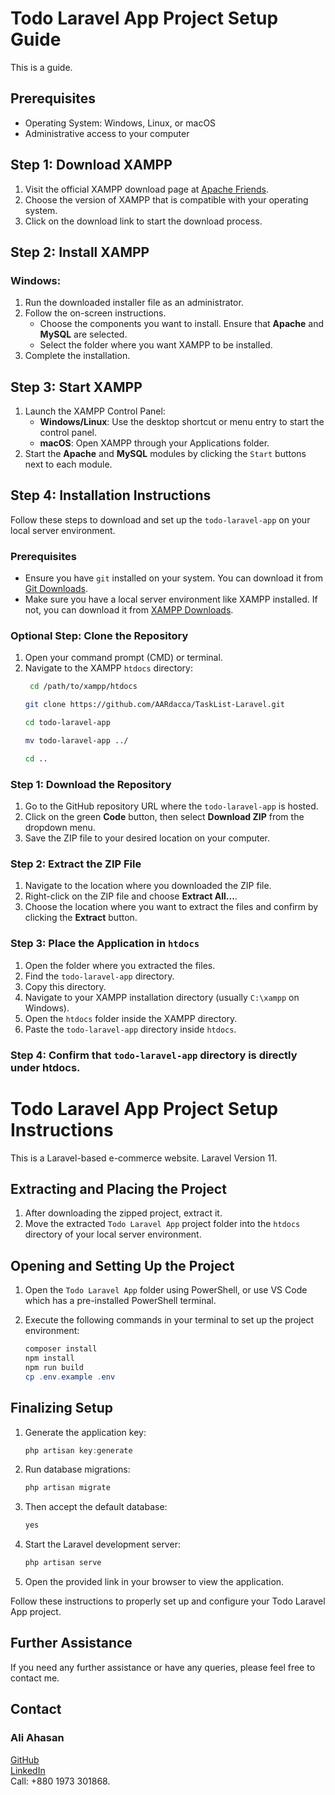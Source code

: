 # Todo Laravel App Project Setup Guide

This is a guide.

## Prerequisites

- Operating System: Windows, Linux, or macOS
- Administrative access to your computer

## Step 1: Download XAMPP

1. Visit the official XAMPP download page at [Apache Friends](https://www.apachefriends.org/index.html).
2. Choose the version of XAMPP that is compatible with your operating system.
3. Click on the download link to start the download process.

## Step 2: Install XAMPP

### Windows:

1. Run the downloaded installer file as an administrator.
2. Follow the on-screen instructions.
   - Choose the components you want to install. Ensure that **Apache** and **MySQL** are selected.
   - Select the folder where you want XAMPP to be installed.
3. Complete the installation.


## Step 3: Start XAMPP

1. Launch the XAMPP Control Panel:
   - **Windows/Linux**: Use the desktop shortcut or menu entry to start the control panel.
   - **macOS**: Open XAMPP through your Applications folder.
2. Start the **Apache** and **MySQL** modules by clicking the `Start` buttons next to each module.

## Step 4: Installation Instructions

Follow these steps to download and set up the `todo-laravel-app` on your local server environment.

### Prerequisites

- Ensure you have `git` installed on your system. You can download it from [Git Downloads](https://git-scm.com/downloads).
- Make sure you have a local server environment like XAMPP installed. If not, you can download it from [XAMPP Downloads](https://www.apachefriends.org/download.html).

### Optional Step: Clone the Repository

1. Open your command prompt (CMD) or terminal.
2. Navigate to the XAMPP `htdocs` directory:
   ```bash
    cd /path/to/xampp/htdocs
    ```
    ```bash
    git clone https://github.com/AARdacca/TaskList-Laravel.git
    ```
    ```bash
    cd todo-laravel-app
    ```
    ```bash
    mv todo-laravel-app ../
    ```
    ```bash
    cd ..
    ```

### Step 1: Download the Repository

1. Go to the GitHub repository URL where the `todo-laravel-app` is hosted.
2. Click on the green **Code** button, then select **Download ZIP** from the dropdown menu.
3. Save the ZIP file to your desired location on your computer.

### Step 2: Extract the ZIP File

1. Navigate to the location where you downloaded the ZIP file.
2. Right-click on the ZIP file and choose **Extract All...**.
3. Choose the location where you want to extract the files and confirm by clicking the **Extract** button.

### Step 3: Place the Application in `htdocs`

1. Open the folder where you extracted the files.
2. Find the `todo-laravel-app` directory.
3. Copy this directory.
4. Navigate to your XAMPP installation directory (usually `C:\xampp` on Windows).
5. Open the `htdocs` folder inside the XAMPP directory.
6. Paste the `todo-laravel-app` directory inside `htdocs`.

### Step 4: Confirm that `todo-laravel-app` directory is directly under htdocs.

# Todo Laravel App Project Setup Instructions
This is a Laravel-based e-commerce website.
Laravel Version 11.
## Extracting and Placing the Project
1. After downloading the zipped project, extract it.
2. Move the extracted `Todo Laravel App` project folder into the `htdocs` directory of your local server environment.

## Opening and Setting Up the Project
1. Open the `Todo Laravel App` folder using PowerShell, or use VS Code which has a pre-installed PowerShell terminal.
2. Execute the following commands in your terminal to set up the project environment:

    ```powershell
    composer install
    npm install
    npm run build
    cp .env.example .env
    ```

## Finalizing Setup
1. Generate the application key:
   
    ```powershell
    php artisan key:generate
    ```
2. Run database migrations:
   
    ```powershell
    php artisan migrate
    ```
3. Then accept the default database: 

    ```powershell
    yes
    ```
3. Start the Laravel development server:
   
    ```powershell
    php artisan serve
    ```
4. Open the provided link in your browser to view the application.

Follow these instructions to properly set up and configure your Todo Laravel App project.

## Further Assistance

If you need any further assistance or have any queries, please feel free to contact me.

## Contact

### Ali Ahasan
[GitHub](https://github.com/AARdacca)  
[LinkedIn](https://www.linkedin.com/in/aliahasanraiyan/)  
Call: +880 1973 301868.